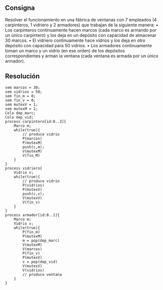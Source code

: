 ## Consigna

Resolver el funcionamiento en una fábrica de ventanas con 7 empleados (4 carpinteros, 1
vidriero y 2 armadores) que trabajan de la siguiente manera:
• Los carpinteros continuamente hacen marcos (cada marco es armando por un único
carpintero) y los deja en un depósito con capacidad de almacenar 30 marcos.
• El vidriero continuamente hace vidrios y los deja en otro depósito con capacidad para
50 vidrios.
• Los armadores continuamente toman un marco y un vidrio (en ese orden) de los
depósitos correspondientes y arman la ventana (cada ventana es armada por un único
armador).

## Resolución

```
sem marcos = 30;
sem vidrios = 50;
sem fin_m = 0;
sem fin_v = 0;
sem mutexV = 1;
sem mutexM = 1;
Cola dep_marc;
Cola dep_vid;
process carpintero[id:0..3]{
    Marco m;
    while(true){
        // produce vidrio
        P(marcos)
        P(mutexM)
        push(c,m);
        V(mutexM)
        V(fin_M)
    }
}
process vidriero{
    Vidrio v;
    while(true){
        // produce vidrio
        P(vidrios)
        P(mutexV)
        push(c,v);
        V(mutexV)
        V(fin_v)
    }
}
process armador[id:0..1]{
    Marco m;
    Vidrio v;
    while(true){
        P(fin_m)
        P(mutexM)
        m = pop(dep_marc)
        V(mutexM)
        V(marcos)
        P(fin_v)
        P(mutexV)
        v = pop(dep_vid)
        V(mutexV)
        V(vidrios)
        // produce ventana
    }
}
```